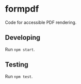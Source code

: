 # formpdf 
Code for accessible PDF rendering.

## Developing
Run `npm start`.

## Testing
Run `npm test`.

